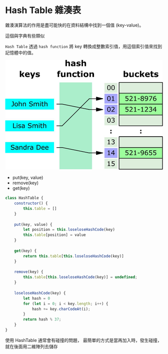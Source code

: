 # Hash Table 雜湊表
雜湊演算法的作用是盡可能快的在資料結構中找到一個值 (key-value)。

這個與字典有些類似

`Hash Table` 透過 `hash function` 將 key 轉換成整數索引值，用這個索引值來找到記憶體中的值。

![](./Images/2021-07-21-07-30-52.png)

- put(key, value)
- remove(key)
- get(key)

```js
class HashTable {
	constructor() {
		this.table = []
	}

	put(key, value) {
		let position = this.loseloseHashCode(key)
		this.table[position] = value
	}

	get(key) {
		return this.table[this.loseloseHashCode(key)]
	}

	remove(key) {
		this.table[this.loseloseHashCode(key)] = undefined;
	}

	loseloseHashCode(key) {
		let hash = 0
		for (let i = 0; i < key.length; i++) {
			hash += key.charCodeAt(i);
		}
		return hash % 37;
	}
}
```

使用 HashTable 通常會有碰撞的問題，
最簡單的方式是當再加入時，發生碰撞，就在後面用二維陣列去儲存